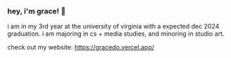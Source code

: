 ### hey, i'm grace! 👋

i am in my 3rd year at the university of virginia with a expected dec 2024 graduation. i am majoring in cs + media studies, and minoring in studio art.

check out my website: https://gracedo.vercel.app/

<!--
**graced0/graced0** is a ✨ _special_ ✨ repository because its `README.md` (this file) appears on your GitHub profile.

Here are some ideas to get you started:

- 🔭 I’m currently working on ...
- 🌱 I’m currently learning ...
- 👯 I’m looking to collaborate on ...
- 🤔 I’m looking for help with ...
- 💬 Ask me about ...
- 📫 How to reach me: ...
- 😄 Pronouns: ...
- ⚡ Fun fact: ...
-->
